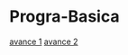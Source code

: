 # Progra-Basica
[avance 1](https://github.com/Tania-Rodriguez/Progra-Basica/blob/main/2007809_Avance1.cpp)
[avance 2](https://github.com/Tania-Rodriguez/PB-008-2007809Tania-Berenice-Rodriguez-Guerrero/commit/250f6f736b3d12df866254444c55b048fbb57ec6)
